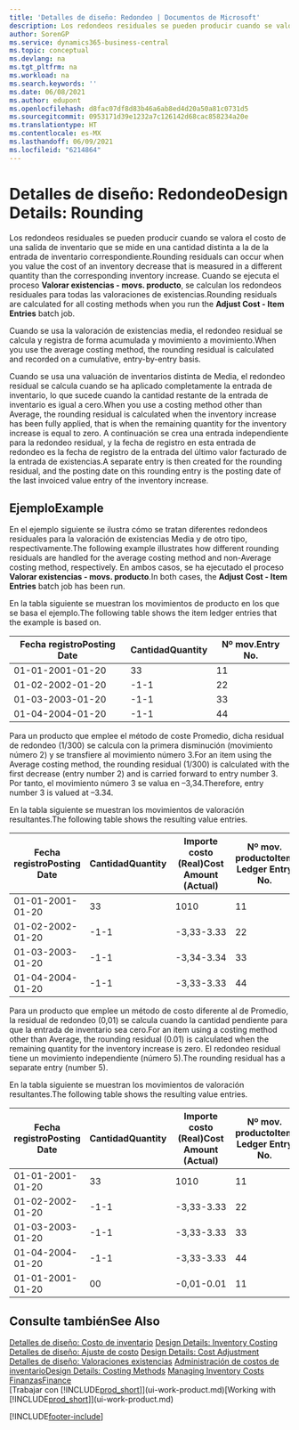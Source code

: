 ```yaml
---
title: 'Detalles de diseño: Redondeo | Documentos de Microsoft'
description: Los redondeos residuales se pueden producir cuando se valora el costo de una salida de inventario que se mide en una cantidad distinta a la de la entrada de inventario correspondiente. Cuando se ejecuta el proceso **Valorar existencias - movs. producto**, se calculan los redondeos residuales para todas las valoraciones de existencias.
author: SorenGP
ms.service: dynamics365-business-central
ms.topic: conceptual
ms.devlang: na
ms.tgt_pltfrm: na
ms.workload: na
ms.search.keywords: ''
ms.date: 06/08/2021
ms.author: edupont
ms.openlocfilehash: d8fac07df8d83b46a6ab8ed4d20a50a81c0731d5
ms.sourcegitcommit: 0953171d39e1232a7c126142d68cac858234a20e
ms.translationtype: HT
ms.contentlocale: es-MX
ms.lasthandoff: 06/09/2021
ms.locfileid: "6214864"
---
```

# <a name="design-details-rounding"></a><span data-ttu-id="5687e-104">Detalles de diseño: Redondeo</span><span class="sxs-lookup"><span data-stu-id="5687e-104">Design Details: Rounding</span></span>
<span data-ttu-id="5687e-105">Los redondeos residuales se pueden producir cuando se valora el costo de una salida de inventario que se mide en una cantidad distinta a la de la entrada de inventario correspondiente.</span><span class="sxs-lookup"><span data-stu-id="5687e-105">Rounding residuals can occur when you value the cost of an inventory decrease that is measured in a different quantity than the corresponding inventory increase.</span></span> <span data-ttu-id="5687e-106">Cuando se ejecuta el proceso **Valorar existencias - movs. producto**, se calculan los redondeos residuales para todas las valoraciones de existencias.</span><span class="sxs-lookup"><span data-stu-id="5687e-106">Rounding residuals are calculated for all costing methods when you run the **Adjust Cost - Item Entries** batch job.</span></span>  

 <span data-ttu-id="5687e-107">Cuando se usa la valoración de existencias media, el redondeo residual se calcula y registra de forma acumulada y movimiento a movimiento.</span><span class="sxs-lookup"><span data-stu-id="5687e-107">When you use the average costing method, the rounding residual is calculated and recorded on a cumulative, entry-by-entry basis.</span></span>  

 <span data-ttu-id="5687e-108">Cuando se usa una valuación de inventarios distinta de Media, el redondeo residual se calcula cuando se ha aplicado completamente la entrada de inventario, lo que sucede cuando la cantidad restante de la entrada de inventario es igual a cero.</span><span class="sxs-lookup"><span data-stu-id="5687e-108">When you use a costing method other than Average, the rounding residual is calculated when the inventory increase has been fully applied, that is when the remaining quantity for the inventory increase is equal to zero.</span></span> <span data-ttu-id="5687e-109">A continuación se crea una entrada independiente para la redondeo residual, y la fecha de registro en esta entrada de redondeo es la fecha de registro de la entrada del último valor facturado de la entrada de existencias.</span><span class="sxs-lookup"><span data-stu-id="5687e-109">A separate entry is then created for the rounding residual, and the posting date on this rounding entry is the posting date of the last invoiced value entry of the inventory increase.</span></span>  

## <a name="example"></a><span data-ttu-id="5687e-110">Ejemplo</span><span class="sxs-lookup"><span data-stu-id="5687e-110">Example</span></span>  
 <span data-ttu-id="5687e-111">En el ejemplo siguiente se ilustra cómo se tratan diferentes redondeos residuales para la valoración de existencias Media y de otro tipo, respectivamente.</span><span class="sxs-lookup"><span data-stu-id="5687e-111">The following example illustrates how different rounding residuals are handled for the average costing method and non-Average costing method, respectively.</span></span> <span data-ttu-id="5687e-112">En ambos casos, se ha ejecutado el proceso **Valorar existencias - movs. producto**.</span><span class="sxs-lookup"><span data-stu-id="5687e-112">In both cases, the **Adjust Cost - Item Entries** batch job has been run.</span></span>  

 <span data-ttu-id="5687e-113">En la tabla siguiente se muestran los movimientos de producto en los que se basa el ejemplo.</span><span class="sxs-lookup"><span data-stu-id="5687e-113">The following table shows the item ledger entries that the example is based on.</span></span>  

|<span data-ttu-id="5687e-114">Fecha registro</span><span class="sxs-lookup"><span data-stu-id="5687e-114">Posting Date</span></span>|<span data-ttu-id="5687e-115">Cantidad</span><span class="sxs-lookup"><span data-stu-id="5687e-115">Quantity</span></span>|<span data-ttu-id="5687e-116">Nº mov.</span><span class="sxs-lookup"><span data-stu-id="5687e-116">Entry No.</span></span>|  
|------------------|--------------|---------------|  
|<span data-ttu-id="5687e-117">01-01-20</span><span class="sxs-lookup"><span data-stu-id="5687e-117">01-01-20</span></span>|<span data-ttu-id="5687e-118">3</span><span class="sxs-lookup"><span data-stu-id="5687e-118">3</span></span>|<span data-ttu-id="5687e-119">1</span><span class="sxs-lookup"><span data-stu-id="5687e-119">1</span></span>|  
|<span data-ttu-id="5687e-120">01-02-20</span><span class="sxs-lookup"><span data-stu-id="5687e-120">02-01-20</span></span>|<span data-ttu-id="5687e-121">-1</span><span class="sxs-lookup"><span data-stu-id="5687e-121">-1</span></span>|<span data-ttu-id="5687e-122">2</span><span class="sxs-lookup"><span data-stu-id="5687e-122">2</span></span>|  
|<span data-ttu-id="5687e-123">01-03-20</span><span class="sxs-lookup"><span data-stu-id="5687e-123">03-01-20</span></span>|<span data-ttu-id="5687e-124">-1</span><span class="sxs-lookup"><span data-stu-id="5687e-124">-1</span></span>|<span data-ttu-id="5687e-125">3</span><span class="sxs-lookup"><span data-stu-id="5687e-125">3</span></span>|  
|<span data-ttu-id="5687e-126">01-04-20</span><span class="sxs-lookup"><span data-stu-id="5687e-126">04-01-20</span></span>|<span data-ttu-id="5687e-127">-1</span><span class="sxs-lookup"><span data-stu-id="5687e-127">-1</span></span>|<span data-ttu-id="5687e-128">4</span><span class="sxs-lookup"><span data-stu-id="5687e-128">4</span></span>|  

 <span data-ttu-id="5687e-129">Para un producto que emplee el método de coste Promedio, dicha residual de redondeo (1/300) se calcula con la primera disminución (movimiento número 2) y se transfiere al movimiento número 3.</span><span class="sxs-lookup"><span data-stu-id="5687e-129">For an item using the Average costing method, the rounding residual (1/300) is calculated with the first decrease (entry number 2) and is carried forward to entry number 3.</span></span> <span data-ttu-id="5687e-130"> Por tanto, el movimiento número 3 se valua en –3,34.</span><span class="sxs-lookup"><span data-stu-id="5687e-130">Therefore, entry number 3 is valued at –3.34.</span></span>  

 <span data-ttu-id="5687e-131">En la tabla siguiente se muestran los movimientos de valoración resultantes.</span><span class="sxs-lookup"><span data-stu-id="5687e-131">The following table shows the resulting value entries.</span></span>  

|<span data-ttu-id="5687e-132">Fecha registro</span><span class="sxs-lookup"><span data-stu-id="5687e-132">Posting Date</span></span>|<span data-ttu-id="5687e-133">Cantidad</span><span class="sxs-lookup"><span data-stu-id="5687e-133">Quantity</span></span>|<span data-ttu-id="5687e-134">Importe costo (Real)</span><span class="sxs-lookup"><span data-stu-id="5687e-134">Cost Amount (Actual)</span></span>|<span data-ttu-id="5687e-135">Nº mov. producto</span><span class="sxs-lookup"><span data-stu-id="5687e-135">Item Ledger Entry No.</span></span>|<span data-ttu-id="5687e-136">Nº mov.</span><span class="sxs-lookup"><span data-stu-id="5687e-136">Entry No.</span></span>|  
|------------------|--------------|----------------------------|---------------------------|---------------|  
|<span data-ttu-id="5687e-137">01-01-20</span><span class="sxs-lookup"><span data-stu-id="5687e-137">01-01-20</span></span>|<span data-ttu-id="5687e-138">3</span><span class="sxs-lookup"><span data-stu-id="5687e-138">3</span></span>|<span data-ttu-id="5687e-139">10</span><span class="sxs-lookup"><span data-stu-id="5687e-139">10</span></span>|<span data-ttu-id="5687e-140">1</span><span class="sxs-lookup"><span data-stu-id="5687e-140">1</span></span>|<span data-ttu-id="5687e-141">1</span><span class="sxs-lookup"><span data-stu-id="5687e-141">1</span></span>|  
|<span data-ttu-id="5687e-142">01-02-20</span><span class="sxs-lookup"><span data-stu-id="5687e-142">02-01-20</span></span>|<span data-ttu-id="5687e-143">-1</span><span class="sxs-lookup"><span data-stu-id="5687e-143">-1</span></span>|<span data-ttu-id="5687e-144">-3,33</span><span class="sxs-lookup"><span data-stu-id="5687e-144">-3.33</span></span>|<span data-ttu-id="5687e-145">2</span><span class="sxs-lookup"><span data-stu-id="5687e-145">2</span></span>|<span data-ttu-id="5687e-146">2</span><span class="sxs-lookup"><span data-stu-id="5687e-146">2</span></span>|  
|<span data-ttu-id="5687e-147">01-03-20</span><span class="sxs-lookup"><span data-stu-id="5687e-147">03-01-20</span></span>|<span data-ttu-id="5687e-148">-1</span><span class="sxs-lookup"><span data-stu-id="5687e-148">-1</span></span>|<span data-ttu-id="5687e-149">-3,34</span><span class="sxs-lookup"><span data-stu-id="5687e-149">-3.34</span></span>|<span data-ttu-id="5687e-150">3</span><span class="sxs-lookup"><span data-stu-id="5687e-150">3</span></span>|<span data-ttu-id="5687e-151">3</span><span class="sxs-lookup"><span data-stu-id="5687e-151">3</span></span>|  
|<span data-ttu-id="5687e-152">01-04-20</span><span class="sxs-lookup"><span data-stu-id="5687e-152">04-01-20</span></span>|<span data-ttu-id="5687e-153">-1</span><span class="sxs-lookup"><span data-stu-id="5687e-153">-1</span></span>|<span data-ttu-id="5687e-154">-3,33</span><span class="sxs-lookup"><span data-stu-id="5687e-154">-3.33</span></span>|<span data-ttu-id="5687e-155">4</span><span class="sxs-lookup"><span data-stu-id="5687e-155">4</span></span>|<span data-ttu-id="5687e-156">4</span><span class="sxs-lookup"><span data-stu-id="5687e-156">4</span></span>|  

 <span data-ttu-id="5687e-157">Para un producto que emplee un método de costo diferente al de Promedio, la residual de redondeo (0,01) se calcula cuando la cantidad pendiente para que la entrada de inventario sea cero.</span><span class="sxs-lookup"><span data-stu-id="5687e-157">For an item using a costing method other than Average, the rounding residual (0.01) is calculated when the remaining quantity for the inventory increase is zero.</span></span> <span data-ttu-id="5687e-158">El redondeo residual tiene un movimiento independiente (número 5).</span><span class="sxs-lookup"><span data-stu-id="5687e-158">The rounding residual has a separate entry (number 5).</span></span>  

 <span data-ttu-id="5687e-159">En la tabla siguiente se muestran los movimientos de valoración resultantes.</span><span class="sxs-lookup"><span data-stu-id="5687e-159">The following table shows the resulting value entries.</span></span>  

|<span data-ttu-id="5687e-160">Fecha registro</span><span class="sxs-lookup"><span data-stu-id="5687e-160">Posting Date</span></span>|<span data-ttu-id="5687e-161">Cantidad</span><span class="sxs-lookup"><span data-stu-id="5687e-161">Quantity</span></span>|<span data-ttu-id="5687e-162">Importe costo (Real)</span><span class="sxs-lookup"><span data-stu-id="5687e-162">Cost Amount (Actual)</span></span>|<span data-ttu-id="5687e-163">Nº mov. producto</span><span class="sxs-lookup"><span data-stu-id="5687e-163">Item Ledger Entry No.</span></span>|<span data-ttu-id="5687e-164">Nº mov.</span><span class="sxs-lookup"><span data-stu-id="5687e-164">Entry No.</span></span>|  
|------------------|--------------|----------------------------|---------------------------|---------------|  
|<span data-ttu-id="5687e-165">01-01-20</span><span class="sxs-lookup"><span data-stu-id="5687e-165">01-01-20</span></span>|<span data-ttu-id="5687e-166">3</span><span class="sxs-lookup"><span data-stu-id="5687e-166">3</span></span>|<span data-ttu-id="5687e-167">10</span><span class="sxs-lookup"><span data-stu-id="5687e-167">10</span></span>|<span data-ttu-id="5687e-168">1</span><span class="sxs-lookup"><span data-stu-id="5687e-168">1</span></span>|<span data-ttu-id="5687e-169">1</span><span class="sxs-lookup"><span data-stu-id="5687e-169">1</span></span>|  
|<span data-ttu-id="5687e-170">01-02-20</span><span class="sxs-lookup"><span data-stu-id="5687e-170">02-01-20</span></span>|<span data-ttu-id="5687e-171">-1</span><span class="sxs-lookup"><span data-stu-id="5687e-171">-1</span></span>|<span data-ttu-id="5687e-172">-3,33</span><span class="sxs-lookup"><span data-stu-id="5687e-172">-3.33</span></span>|<span data-ttu-id="5687e-173">2</span><span class="sxs-lookup"><span data-stu-id="5687e-173">2</span></span>|<span data-ttu-id="5687e-174">2</span><span class="sxs-lookup"><span data-stu-id="5687e-174">2</span></span>|  
|<span data-ttu-id="5687e-175">01-03-20</span><span class="sxs-lookup"><span data-stu-id="5687e-175">03-01-20</span></span>|<span data-ttu-id="5687e-176">-1</span><span class="sxs-lookup"><span data-stu-id="5687e-176">-1</span></span>|<span data-ttu-id="5687e-177">-3,33</span><span class="sxs-lookup"><span data-stu-id="5687e-177">-3.33</span></span>|<span data-ttu-id="5687e-178">3</span><span class="sxs-lookup"><span data-stu-id="5687e-178">3</span></span>|<span data-ttu-id="5687e-179">3</span><span class="sxs-lookup"><span data-stu-id="5687e-179">3</span></span>|  
|<span data-ttu-id="5687e-180">01-04-20</span><span class="sxs-lookup"><span data-stu-id="5687e-180">04-01-20</span></span>|<span data-ttu-id="5687e-181">-1</span><span class="sxs-lookup"><span data-stu-id="5687e-181">-1</span></span>|<span data-ttu-id="5687e-182">-3,33</span><span class="sxs-lookup"><span data-stu-id="5687e-182">-3.33</span></span>|<span data-ttu-id="5687e-183">4</span><span class="sxs-lookup"><span data-stu-id="5687e-183">4</span></span>|<span data-ttu-id="5687e-184">4</span><span class="sxs-lookup"><span data-stu-id="5687e-184">4</span></span>|  
|<span data-ttu-id="5687e-185">01-01-20</span><span class="sxs-lookup"><span data-stu-id="5687e-185">01-01-20</span></span>|<span data-ttu-id="5687e-186">0</span><span class="sxs-lookup"><span data-stu-id="5687e-186">0</span></span>|<span data-ttu-id="5687e-187">-0,01</span><span class="sxs-lookup"><span data-stu-id="5687e-187">-0.01</span></span>|<span data-ttu-id="5687e-188">1</span><span class="sxs-lookup"><span data-stu-id="5687e-188">1</span></span>|<span data-ttu-id="5687e-189">5</span><span class="sxs-lookup"><span data-stu-id="5687e-189">5</span></span>|  

## <a name="see-also"></a><span data-ttu-id="5687e-190">Consulte también</span><span class="sxs-lookup"><span data-stu-id="5687e-190">See Also</span></span>  
 <span data-ttu-id="5687e-191">[Detalles de diseño: Costo de inventario](design-details-inventory-costing.md) </span><span class="sxs-lookup"><span data-stu-id="5687e-191">[Design Details: Inventory Costing](design-details-inventory-costing.md) </span></span>  
 <span data-ttu-id="5687e-192">[Detalles de diseño: Ajuste de costo](design-details-cost-adjustment.md) </span><span class="sxs-lookup"><span data-stu-id="5687e-192">[Design Details: Cost Adjustment](design-details-cost-adjustment.md) </span></span>  
 <span data-ttu-id="5687e-193">[Detalles de diseño: Valoraciones existencias](design-details-costing-methods.md) [Administración de costos de inventario](finance-manage-inventory-costs.md)</span><span class="sxs-lookup"><span data-stu-id="5687e-193">[Design Details: Costing Methods](design-details-costing-methods.md) [Managing Inventory Costs](finance-manage-inventory-costs.md)</span></span>  
 [<span data-ttu-id="5687e-194">Finanzas</span><span class="sxs-lookup"><span data-stu-id="5687e-194">Finance</span></span>](finance.md)  
 <span data-ttu-id="5687e-195">[Trabajar con [!INCLUDE[prod_short](includes/prod_short.md)]](ui-work-product.md)</span><span class="sxs-lookup"><span data-stu-id="5687e-195">[Working with [!INCLUDE[prod_short](includes/prod_short.md)]](ui-work-product.md)</span></span>


[!INCLUDE[footer-include](includes/footer-banner.md)]
